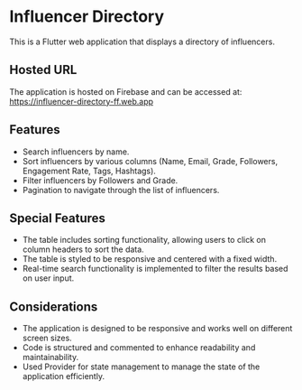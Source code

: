 # Influencer Directory

This is a Flutter web application that displays a directory of influencers.

## Hosted URL
The application is hosted on Firebase and can be accessed at: https://influencer-directory-ff.web.app

## Features
- Search influencers by name.
- Sort influencers by various columns (Name, Email, Grade, Followers, Engagement Rate, Tags, Hashtags).
- Filter influencers by Followers and Grade.
- Pagination to navigate through the list of influencers.

## Special Features
- The table includes sorting functionality, allowing users to click on column headers to sort the data.
- The table is styled to be responsive and centered with a fixed width.
- Real-time search functionality is implemented to filter the results based on user input.

## Considerations
- The application is designed to be responsive and works well on different screen sizes.
- Code is structured and commented to enhance readability and maintainability.
- Used Provider for state management to manage the state of the application efficiently.

